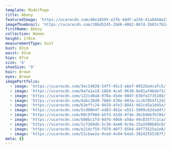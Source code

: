 ```yaml
---
template: ModelPage
title: Abeny
featuredImage: 'https://ucarecdn.com/d0e18595-e2fb-4ddf-a156-41a84b8a23e8/'
imageThumbnail: 'https://ucarecdn.com/20bd5245-2b66-4062-86fd-2b03c7b24c09/'
firstName: Abeny
collection: Women
height: 178cm
measurementType: bust
bust: 82cm
waist: 62cm
hips: 87cm
size: '6'
shoeSize: '9'
hair: Brown
eyes: Brown
imagePortfolio:
  - image: 'https://ucarecdn.com/3ec14028-54ff-45c3-a6ef-00526a4cafc5/'
  - image: 'https://ucarecdn.com/6a7a1a18-16b9-4ca5-9630-8e81afd6def3/'
  - image: 'https://ucarecdn.com/122c40a8-970a-45de-9807-636fe2735108/'
  - image: 'https://ucarecdn.com/dabc28d0-78dd-478e-903a-1cc67054f12d/'
  - image: 'https://ucarecdn.com/b3effc24-9429-4fe3-8841-462c45a1045e/'
  - image: 'https://ucarecdn.com/5cd00b4f-ed83-4b1e-a551-5009c62dad4f/'
  - image: 'https://ucarecdn.com/80c9f98d-b5fd-41dd-8f4e-36cb96bfb78d/'
  - image: 'https://ucarecdn.com/b00bc1fd-0df6-4666-a50a-49c835f7c1ca/'
  - image: 'https://ucarecdn.com/1c7269db-5c36-4a40-9c9a-15a3308b8dc0/'
  - image: 'https://ucarecdn.com/e21dcf59-f979-46f7-85b4-49f73525a1e8/'
  - image: 'https://ucarecdn.com/51cbae2a-9ced-4c04-b4a5-39242555387f/'
meta: {}
---
```


